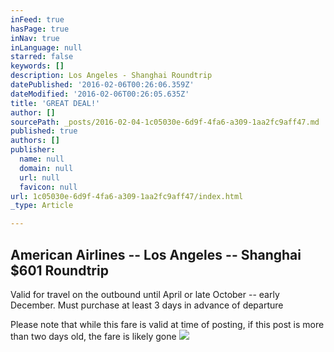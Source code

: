 ```yaml
---
inFeed: true
hasPage: true
inNav: true
inLanguage: null
starred: false
keywords: []
description: Los Angeles - Shanghai Roundtrip
datePublished: '2016-02-06T00:26:06.359Z'
dateModified: '2016-02-06T00:26:05.635Z'
title: 'GREAT DEAL!'
author: []
sourcePath: _posts/2016-02-04-1c05030e-6d9f-4fa6-a309-1aa2fc9aff47.md
published: true
authors: []
publisher:
  name: null
  domain: null
  url: null
  favicon: null
url: 1c05030e-6d9f-4fa6-a309-1aa2fc9aff47/index.html
_type: Article

---
```

## American Airlines -- Los Angeles -- Shanghai $601 Roundtrip

Valid for travel on the outbound until April or late October -- early December. Must purchase at least 3 days in advance of departure

Please note that while this fare is valid at time of posting, if this post is more than two days old, the fare is likely gone
![](https://the-grid-user-content.s3-us-west-2.amazonaws.com/2915f1c8-fabe-4899-99a7-c709045cb0ac.jpg)